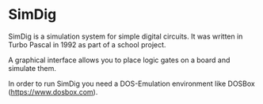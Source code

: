 # SimDig

SimDig is a simulation system for simple digital circuits. It was written in Turbo Pascal in 1992 as part of a school project.

A graphical interface allows you to place logic gates on a board and simulate them. 

In order to run SimDig you need a DOS-Emulation environment like DOSBox (https://www.dosbox.com).



